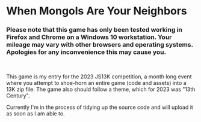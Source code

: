 # When Mongols Are Your Neighbors

### Please note that this game has only been tested working in Firefox and Chrome on a Windows 10 workstation. Your mileage may vary with other browsers and operating systems. Apologies for any inconvenience this may cause you.

<br>

This game is my entry for the 2023 JS13K competition, a month long event where you attempt to shoe-horn an entire game (code and assets) into a 13K zip file. The game also should follow a theme, which for 2023 was "13th Century".

Currently I'm in the process of tidying up the source code and will upload it as soon as I am able to.

<br>
